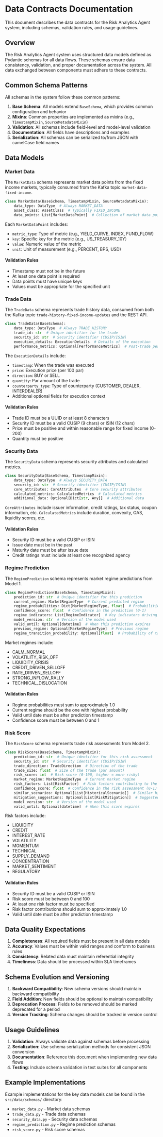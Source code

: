 # Data Contracts Documentation

This document describes the data contracts for the Risk Analytics Agent system, including schemas, validation rules, and usage guidelines.

## Overview

The Risk Analytics Agent system uses structured data models defined as Pydantic schemas for all data flows. These schemas ensure data consistency, validation, and proper documentation across the system. All data exchanged between components must adhere to these contracts.

## Common Schema Patterns

All schemas in the system follow these common patterns:

1. **Base Schema**: All models extend `BaseSchema`, which provides common configuration and behavior
2. **Mixins**: Common properties are implemented as mixins (e.g., `TimestampMixin`, `SourceMetadataMixin`)
3. **Validation**: All schemas include field-level and model-level validation
4. **Documentation**: All fields have descriptions and examples
5. **Serialization**: All schemas can be serialized to/from JSON with camelCase field names

## Data Models

### Market Data

The `MarketData` schema represents market data points from the fixed income markets, typically consumed from the Kafka topic `market-data-fixed-income`.

```python
class MarketData(BaseSchema, TimestampMixin, SourceMetadataMixin):
    data_type: DataType  # Always MARKET_DATA
    asset_class: AssetClass  # Typically FIXED_INCOME
    data_points: List[MarketDataPoint]  # Collection of market data points
```

Each `MarketDataPoint` includes:
- `metric_type`: Type of metric (e.g., YIELD_CURVE, INDEX, FUND_FLOW)
- `key`: Specific key for the metric (e.g., US_TREASURY_10Y)
- `value`: Numeric value of the metric
- `unit`: Unit of measurement (e.g., PERCENT, BPS, USD)

#### Validation Rules

- Timestamp must not be in the future
- At least one data point is required
- Data points must have unique keys
- Values must be appropriate for the specified unit

### Trade Data

The `TradeData` schema represents trade history data, consumed from both the Kafka topic `trade-history-fixed-income-updates` and the REST API.

```python
class TradeData(BaseSchema):
    data_type: DataType  # Always TRADE_HISTORY
    trade_id: str  # Unique identifier for the trade
    security_id: str  # Security identifier (CUSIP/ISIN)
    execution_details: ExecutionDetails  # Details of the execution
    performance_metrics: Optional[PerformanceMetrics]  # Post-trade performance
```

The `ExecutionDetails` include:
- `timestamp`: When the trade was executed
- `price`: Execution price (per 100 par)
- `direction`: BUY or SELL
- `quantity`: Par amount of the trade
- `counterparty_type`: Type of counterparty (CUSTOMER, DEALER, INTERDEALER)
- Additional optional fields for execution context

#### Validation Rules

- Trade ID must be a UUID or at least 8 characters
- Security ID must be a valid CUSIP (9 chars) or ISIN (12 chars)
- Price must be positive and within reasonable range for fixed income (0-200)
- Quantity must be positive

### Security Data

The `SecurityData` schema represents security attributes and calculated metrics.

```python
class SecurityData(BaseSchema, TimestampMixin):
    data_type: DataType  # Always SECURITY_DATA
    security_id: str  # Security identifier (CUSIP/ISIN)
    core_attributes: CoreAttributes  # Core security attributes
    calculated_metrics: CalculatedMetrics  # Calculated metrics
    additional_data: Optional[Dict[str, Any]]  # Additional data
```

`CoreAttributes` include issuer information, credit ratings, tax status, coupon information, etc.
`CalculatedMetrics` include duration, convexity, OAS, liquidity scores, etc.

#### Validation Rules

- Security ID must be a valid CUSIP or ISIN
- Issue date must be in the past
- Maturity date must be after issue date
- Credit ratings must include at least one recognized agency

### Regime Prediction

The `RegimePrediction` schema represents market regime predictions from Model 1.

```python
class RegimePrediction(BaseSchema, TimestampMixin):
    prediction_id: str  # Unique identifier for this prediction
    current_regime: MarketRegimeType  # Current predicted regime
    regime_probabilities: Dict[MarketRegimeType, float]  # Probabilities for each regime
    confidence_score: float  # Confidence in the prediction (0-1)
    regime_indicators: List[RegimeIndicator]  # Key indicators driving the prediction
    model_version: str  # Version of the model used
    valid_until: Optional[datetime]  # When this prediction expires
    previous_regime: Optional[MarketRegimeType]  # Previous regime
    regime_transition_probability: Optional[float]  # Probability of transition
```

Market regimes include:
- CALM_NORMAL
- VOLATILITY_RISK_OFF
- LIQUIDITY_CRISIS
- CREDIT_DRIVEN_SELLOFF
- RATE_DRIVEN_SELLOFF
- STRONG_INFLOW_RALLY
- TECHNICAL_DISLOCATION

#### Validation Rules

- Regime probabilities must sum to approximately 1.0
- Current regime should be the one with highest probability
- Valid until date must be after prediction timestamp
- Confidence score must be between 0 and 1

### Risk Score

The `RiskScore` schema represents trade risk assessments from Model 2.

```python
class RiskScore(BaseSchema, TimestampMixin):
    prediction_id: str  # Unique identifier for this risk assessment
    security_id: str  # Security identifier (CUSIP/ISIN)
    trade_direction: TradeDirection  # Direction of the trade
    trade_size: float  # Size of the trade (par amount)
    risk_score: int  # Risk score (0-100, higher = more risky)
    market_regime: MarketRegimeType  # Current market regime
    risk_factors: List[RiskFactor]  # Risk factors contributing to the score
    confidence_score: float  # Confidence in the risk assessment (0-1)
    similar_scenarios: Optional[List[HistoricalScenario]]  # Similar historical scenarios
    mitigation_suggestions: Optional[List[RiskMitigation]]  # Suggested mitigations
    model_version: str  # Version of the model used
    valid_until: Optional[datetime]  # When this score expires
```

Risk factors include:
- LIQUIDITY
- CREDIT
- INTEREST_RATE
- VOLATILITY
- MOMENTUM
- TECHNICAL
- SUPPLY_DEMAND
- CONCENTRATION
- MARKET_SENTIMENT
- REGULATORY

#### Validation Rules

- Security ID must be a valid CUSIP or ISIN
- Risk score must be between 0 and 100
- At least one risk factor must be specified
- Risk factor contributions should sum to approximately 1.0
- Valid until date must be after prediction timestamp

## Data Quality Expectations

1. **Completeness**: All required fields must be present in all data models
2. **Accuracy**: Values must be within valid ranges and conform to business rules
3. **Consistency**: Related data must maintain referential integrity
4. **Timeliness**: Data should be processed within SLA timeframes

## Schema Evolution and Versioning

1. **Backward Compatibility**: New schema versions should maintain backward compatibility
2. **Field Addition**: New fields should be optional to maintain compatibility
3. **Deprecation Process**: Fields to be removed should be marked deprecated for a period
4. **Version Tracking**: Schema changes should be tracked in version control

## Usage Guidelines

1. **Validation**: Always validate data against schemas before processing
2. **Serialization**: Use schema serialization methods for consistent JSON conversion
3. **Documentation**: Reference this document when implementing new data flows
4. **Testing**: Include schema validation in test suites for all components

## Example Implementations

Example implementations for the key data models can be found in the `src/data/schemas/` directory:

- `market_data.py` - Market data schemas
- `trade_data.py` - Trade data schemas
- `security_data.py` - Security data schemas
- `regime_prediction.py` - Regime prediction schemas
- `risk_score.py` - Risk score schemas 